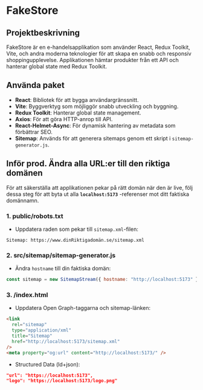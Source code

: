 # FakeStore

## Projektbeskrivning

FakeStore är en e-handelsapplikation som använder React, Redux Toolkit, Vite, och andra moderna teknologier för att skapa en snabb och responsiv shoppingupplevelse. Applikationen hämtar produkter från ett API och hanterar global state med Redux Toolkit.

## Använda paket

- **React**: Bibliotek för att bygga användargränssnitt.
- **Vite**: Byggverktyg som möjliggör snabb utveckling och byggning.
- **Redux Toolkit**: Hanterar global state management.
- **Axios**: För att göra HTTP-anrop till API.
- **React-Helmet-Async**: För dynamisk hantering av metadata som förbättrar SEO.
- **Sitemap**: Används för att generera sitemaps genom ett skript i `sitemap-generator.js`.

## Inför prod. Ändra alla URL:er till den riktiga domänen

För att säkerställa att applikationen pekar på rätt domän när den är live, följ dessa steg för att byta ut alla **`localhost:5173`** -referenser mot ditt faktiska domännamn.

### 1. public/robots.txt

- Uppdatera raden som pekar till `sitemap.xml`-filen:

`Sitemap: https://www.dinRiktigadomän.se/sitemap.xml`

### 2. src/sitemap/sitemap-generator.js

- Ändra `hostname` till din faktiska domän:

```js
const sitemap = new SitemapStream({ hostname: "http://localhost:5173" });
```

### 3. /index.html

- Uppdatera Open Graph-taggarna och sitemap-länken:

```html
<link
  rel="sitemap"
  type="application/xml"
  title="Sitemap"
  href="http://localhost:5173/sitemap.xml"
/>
<meta property="og:url" content="http://localhost:5173/" />
```

- Structured Data (ld+json):

```json
"url": "https://localhost:5173",
"logo": "https://localhost:5173/logo.png"
```
